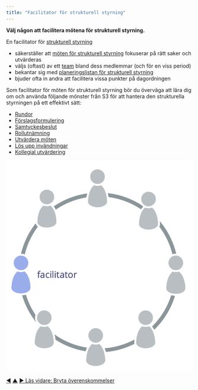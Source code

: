 ```yaml
---
title: "Facilitator för strukturell styrning"
---
```



<strong>Välj någon att facilitera mötena för strukturell styrning.</strong>

En facilitator för <a href="#" class="tooltip" title="Strukturell styrning: Processen att fastställa mål och fatta och förädla beslut som vägleder människor mot att uppnå dessa mål.">strukturell styrning</a>

- säkerställer att [möten för strukturell styrning](governance-meeting.html) fokuserar på rätt saker och utvärderas
- väljs (oftast) av ett <a href="#" class="tooltip" title="Team: En grupp människor som samarbetar mot en gemensam drivkraft (eller mål). Vanligtvis är ett team en del av en organisation, eller så bildas det som ett samarbete mellan flera organisationer.">team</a> bland dess medlemmar (och för en viss period)
- bekantar sig med [planeringslistan för strukturell styrning](governance-backlog.html)
- bjuder ofta in andra att facilitera vissa punkter på dagordningen

Som facilitator för möten för strukturell styrning bör du överväga att lära dig om och använda följande mönster från S3 för att hantera den strukturella styrningen på ett effektivt sätt:

- [Rundor](rounds.html)
- [Förslagsformulering](proposal-forming.html)
- [Samtyckesbeslut](consent-decision-making.html)
- [Rollutnämning](role-selection.html)
- [Utvärdera möten](evaluate-meetings.html)
- [Lös upp invändningar](resolve-objections.html)
- [Kollegial utvärdering](peer-review.html)

![Facilitatorn för strukturell styrning är vanligtvis en medlem av teamet](img/circle/facilitator.png)

<div class="bottom-nav">
<a href="agree-on-values.html" title="Tillbaka till: Enas om värderingar">◀</a> <a href="enablers-of-collaboration.html" title="Upp: Främja samarbete">▲</a> <a href="breaking-agreements.html" title="Läs vidare: Bryta överenskommelser">▶ Läs vidare: Bryta överenskommelser</a>
</div>


<script type="text/javascript">
Mousetrap.bind('g n', function() {
    window.location.href = 'breaking-agreements.html';
    return false;
});
</script>

